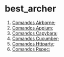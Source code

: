# best_archer

1. [Comandos Airborne](https://github.com/brunobatista25/best_archer/blob/master/tests/Airborne/comandos_airborne.md);
2. [Comandos Appium](https://github.com/brunobatista25/best_archer/blob/master/tests/Appium/comandos_appium.md);
3. [Comandos Capybara](https://github.com/brunobatista25/best_archer/blob/master/tests/Capybara/comandos_capybara.md);
4. [Comandos Cucumber](https://github.com/brunobatista25/best_archer/blob/master/tests/Cucumber/comandos_cucumber.md);
5. [Comandos Httparty](https://github.com/brunobatista25/best_archer/blob/master/tests/Httparty/comandos_httparty.md);
6. [Comandos Rspec](https://github.com/brunobatista25/best_archer/blob/master/tests/Rspec/comandos_rspec.md);